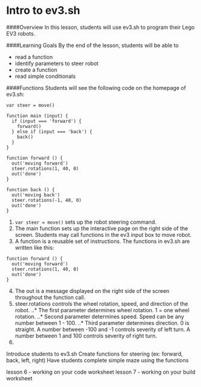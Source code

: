 # Intro to ev3.sh

####Overview
In this lesson, students will use ev3.sh to program their Lego EV3 robots.

####Learning Goals
By the end of the lesson, students will be able to
* read a function
* identify parameters to steer robot
* create a function
* read simple conditionals

####Functions
Students will see the following code on the homepage of ev3.sh:

```
var steer = move()

function main (input) {
  if (input === 'forward') {
    forward()
  } else if (input === 'back') {
    back()
  }
}

function forward () {
  out('moving forward')
  steer.rotations(1, 40, 0)
  out('done')
}

function back () {
  out('moving back')
  steer.rotations(-1, 40, 0)
  out('done')
}
```

1. ```var steer = move()``` sets up the robot steering command.
2. The main function sets up the interactive page on the right side of the screen. Students may call functions in the ev3 input box to move robot.
3. A function is a reusable set of instructions. The functions in ev3.sh are written like this:
```
function forward () {
  out('moving forward')
  steer.rotations(1, 40, 0)
  out('done')
}
```
4. The out is a message displayed on the right side of the screen throughout the function call.
5. steer.rotations controls the wheel rotation, speed, and direction of the robot. 
..* The first parameter determines wheel rotation. 1 = one wheel rotation.
..* Second parameter determines speed. Speed can be any number between 1 - 100.
..* Third parameter determines direction. 0 is straight. A number between -100 and -1 controls severity of left turn. A number between 1 and 100 controls severity of right turn. 
6. 


Introduce students to ev3.sh
Create functions for steering (ex: forward, back, left, right)
Have students complete simple maze using the functions

lesson 6 - working on your code worksheet
lesson 7 - working on your build worksheet